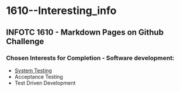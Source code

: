 # 1610--Interesting_info

## INFOTC 1610 - Markdown Pages on Github Challenge

### Chosen Interests for Completion - Software development: 

* [System Testing](/System%20Testing.md)
* Acceptance Testing
* Test Driven Development



